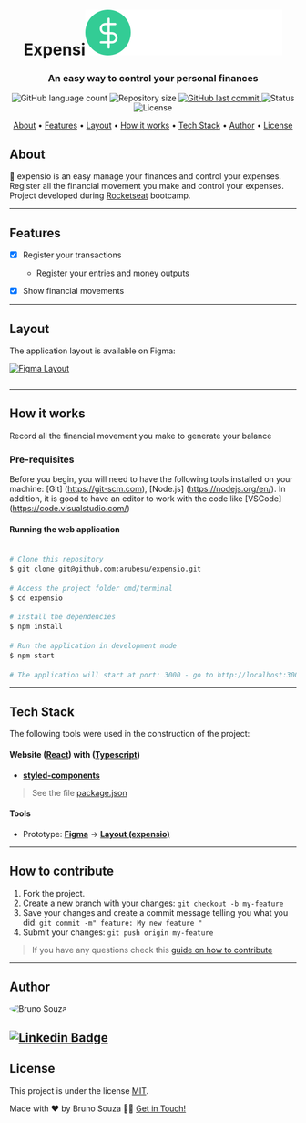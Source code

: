 <h1 align="center">
    Expensi<img alt="expensio" title="#expensio" src="./src/assets/logo.svg" />
</h1>

<h3 align="center"> An easy way to control your personal finances
</h3>

<p align="center">
  <img alt="GitHub language count" src="https://img.shields.io/github/languages/count/arubesu/expensio">

  <img alt="Repository size" src="https://img.shields.io/github/repo-size/arubesu/expensio">

  <a href="https://github.com/arubesu/expensio/commits/master">
    <img alt="GitHub last commit" src="https://img.shields.io/github/last-commit/arubesu/expensio">
  </a>
    <img alt="Status" src="https://img.shields.io/badge/Status-Work_In_Progress-yellow">

   <img alt="License" src="https://img.shields.io/badge/license-MIT-brightgreen">
</p>


<p align="center">
 <a href="#about">About</a> •
 <a href="#features">Features</a> •
 <a href="#layout">Layout</a> •
 <a href="#how-it-works">How it works</a> •
 <a href="#tech-stack">Tech Stack</a> •
 <a href="#author">Author</a> •
 <a href="#license">License</a>
</p>


## About

:money_with_wings: expensio is an easy manage your finances and control your expenses. Register all the financial movement you make and control your expenses.
Project developed during [Rocketseat](https://blog.rocketseat.com.br/) bootcamp. 

---

## Features

- [x] Register your transactions
  -  Register your entries and money outputs

- [x] Show financial movements
---

## Layout

The application layout is available on Figma:

<a href="https://www.figma.com/file/0xmu9mj2TJYoIOubBFWsk5/dtmoney-Ignite-(Copy)">
  <img alt="Figma Layout" src="https://img.shields.io/badge/Layout%20-Figma-%2304D361">
</a>

<p align="center" style="display: flex; align-items: flex-start; justify-content: center;">


---

## How it works
Record all the financial movement you make to generate your balance
### Pre-requisites

Before you begin, you will need to have the following tools installed on your machine:
[Git] (https://git-scm.com), [Node.js] (https://nodejs.org/en/).
In addition, it is good to have an editor to work with the code like [VSCode] (https://code.visualstudio.com/)

#### Running the web application

```bash

# Clone this repository
$ git clone git@github.com:arubesu/expensio.git

# Access the project folder cmd/terminal
$ cd expensio

# install the dependencies
$ npm install

# Run the application in development mode
$ npm start

# The application will start at port: 3000 - go to http://localhost:3000/

```
---

## Tech Stack

The following tools were used in the construction of the project:

#### **Website**  ([React](https://reactjs.org/)) with ([Typescript](https://www.typescriptlang.org/))

-   **[styled-components](https://styled-components.com/)**

> See the file  [package.json](https://github.com/arubesu/expensio/blob/master/package.json)

#### **Tools**

-   Prototype:  **[Figma](https://www.figma.com/)**  →  **[Layout (expensio)](https://www.figma.com/file/0xmu9mj2TJYoIOubBFWsk5/dtmoney-Ignite-(Copy))**
---
## How to contribute

1. Fork the project.
2. Create a new branch with your changes: `git checkout -b my-feature`
3. Save your changes and create a commit message telling you what you did: `git commit -m" feature: My new feature "`
4. Submit your changes: `git push origin my-feature`
> If you have any questions check this [guide on how to contribute](https://github.com/firstcontributions/first-contributions)

---

## Author

 <img style="border-radius: 50%;" src="https://avatars.githubusercontent.com/u/29710382?v=4" width="100px;" alt="Bruno Souza"/>
 <br />

 [![Linkedin Badge](https://img.shields.io/badge/-Bruno_Souza-blue?style=flat-square&logo=Linkedin&logoColor=white&link=https://www.linkedin.com/in/bruno-a-souza/)](https://www.linkedin.com/in/bruno-a-souza/)
---

## License

This project is under the license [MIT](./LICENSE).

Made with ❤️  by Bruno Souza 👋🏽 [Get in Touch!](https://www.linkedin.com/in/bruno-a-souza/)
